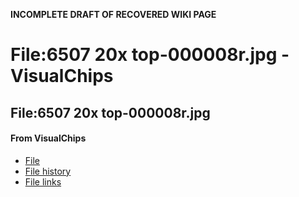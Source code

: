 **INCOMPLETE DRAFT OF RECOVERED WIKI PAGE**

# File:6507 20x top-000008r.jpg - VisualChips

## File:6507 20x top-000008r.jpg

#### From VisualChips

- [File](#file)
- [File history](#filehistory)
- [File links](#filelinks)

